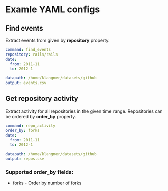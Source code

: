 # Examle YAML configs

## Find events

Extract events from given by **repository** property.


```YAML
command: find_events
repository: rails/rails
date:
  from: 2011-11
  to: 2012-1
  
datapath: /home/klangner/datasets/github
output: events.csv
```

## Get repository activity

Extract activity for all repositories in the given time range.
Repositories can be ordered by **order_by** property.


```YAML
command: repo_activity
order_by: forks
date:
  from: 2011-11
  to: 2012-1
  
datapath: /home/klangner/datasets/github
output: repos.csv  
```

### Supported order_by fields:
- forks - Order by number of forks


